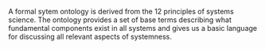 A formal sytem ontology is derived from the 12 principles of systems science. The ontology provides a set of base terms describing what fundamental components exist in all systems and gives us a basic language for discussing all relevant aspects of systemness.